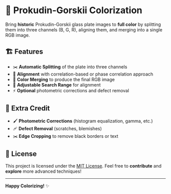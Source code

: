 # 🚀 Prokudin-Gorskii Colorization

Bring **historic** Prokudin-Gorskii glass plate images to **full color** by splitting them into three channels (B, G, R), aligning them, and merging into a single RGB image.

## 🏗 Features

- ✂️ **Automatic Splitting** of the plate into three channels
- 🤝 **Alignment** with correlation-based or phase correlation approach
- 🎨 **Color Merging** to produce the final RGB image
- 🔧 **Adjustable Search Range** for alignment
- ⚡ **Optional** photometric corrections and defect removal

## 🏅 Extra Credit

- 🖌 **Photometric Corrections** (histogram equalization, gamma, etc.)
- 🩹 **Defect Removal** (scratches, blemishes)
- ✂️ **Edge Cropping** to remove black borders or text

## 📝 License

This project is licensed under the [MIT License](LICENSE). Feel free to **contribute** and **explore** more advanced techniques!

---

**Happy Colorizing!** ✨
